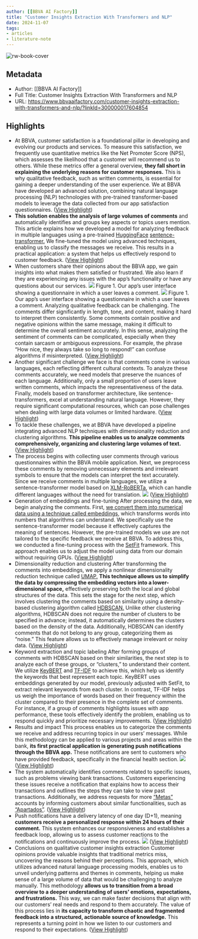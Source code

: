 ```yaml
---
author: [[BBVA AI Factory]]
title: "Customer Insights Extraction With Transformers and NLP"
date: 2024-11-07
tags: 
- articles
- literature-note
---
```

![rw-book-cover](https://www.bbvaaifactory.com/wp-content/uploads/prodigiosaia_Colorful_cute_and_simple_doodle_icons_of_happy_and_2ddf1ad6-d983-42f2-be57-e3299578d317-1-1280x717.png)

## Metadata
- Author: [[BBVA AI Factory]]
- Full Title: Customer Insights Extraction With Transformers and NLP
- URL: https://www.bbvaaifactory.com/customer-insights-extraction-with-transformers-and-nlp/?linkId=300000017604854

## Highlights
- At BBVA, customer satisfaction is a foundational pillar in developing and evolving our products and services. To measure this satisfaction, we frequently use quantitative metrics like the Net Promoter Score (NPS), which assesses the likelihood that a customer will recommend us to others.
  While these metrics offer a general overview, **they fall short in explaining the underlying reasons for customer responses.** This is why qualitative feedback, such as written comments, is essential for gaining a deeper understanding of the user experience. We at BBVA have developed an advanced solution, combining natural language processing (NLP) technologies with pre-trained transformer-based models to leverage the data collected from our app satisfaction questionnaires. ([View Highlight](https://read.readwise.io/read/01jc3755hqwafw9a3j69vewqsm))
- **This solution enables the analysis of large volumes of comments** and automatically identifies and groups key aspects or topics users mention.
  This article explains how we developed a model for analyzing feedback in multiple languages using a pre-trained [HuggingFace](https://huggingface.co/sentence-transformers/paraphrase-multilingual-mpnet-base-v2) [sentence-transformer.](https://www.sbert.net/) We fine-tuned the model using advanced techniques, enabling us to classify the messages we receive. This results in a practical application: a system that helps us effectively respond to customer feedback. ([View Highlight](https://read.readwise.io/read/01jc375c0ey4mvfay5tynvqkg6))
- When customers share their opinions about the BBVA app, we gain insights into what makes them satisfied or frustrated. We also learn if they are experiencing any issues with the app’s functionality or have any questions about our services.
  ![](https://www.bbvaaifactory.com/wp-content/uploads/Mesa-de-trabajo-1@2xberti-e1730300027646.png)
  Figure 1. Our app’s user interface showing a questionnaire in which a user leaves a comment.
  ![](https://www.bbvaaifactory.com/wp-content/uploads/Mesa-de-trabajo-1@2xberti-e1730300027646.png)
  Figure 1. Our app’s user interface showing a questionnaire in which a user leaves a comment.
  Analyzing qualitative feedback can be challenging. The comments differ significantly in length, tone, and content, making it hard to interpret them consistently. Some comments contain positive and negative opinions within the same message, making it difficult to determine the overall sentiment accurately.
  In this sense, analyzing the sentiment of comments can be complicated, especially when they contain sarcasm or ambiguous expressions. For example, the phrase “How nice, they always take so long to respond!” can confuse algorithms if misinterpreted. ([View Highlight](https://read.readwise.io/read/01jc375yhjx8wxmwqbxp8cvw7s))
- Another significant challenge we face is that comments come in various languages, each reflecting different cultural contexts. To analyze these comments accurately, we need models that preserve the nuances of each language. Additionally, only a small proportion of users leave written comments, which impacts the representativeness of the data.
  Finally, models based on transformer architecture, like sentence-transformers, excel at understanding natural language. However, they require significant computational resources, which can pose challenges when dealing with large data volumes or limited hardware. ([View Highlight](https://read.readwise.io/read/01jc37621359y3jprg528p5w1r))
- To tackle these challenges, we at BBVA have developed a pipeline integrating advanced NLP techniques with dimensionality reduction and clustering algorithms. **This pipeline enables us to analyze comments comprehensively, organizing and clustering large volumes of text.** ([View Highlight](https://read.readwise.io/read/01jc376a68fg2wq19xre84v77d))
- The process begins with collecting user comments through various questionnaires within the BBVA mobile application. Next, we preprocess these comments by removing unnecessary elements and irrelevant symbols to ensure that the models can interpret the text accurately. Since we receive comments in multiple languages, we utilize a sentence-transformer model based on [XLM-RoBERTa,](https://huggingface.co/docs/transformers/model_doc/xlm-roberta) which can handle different languages without the need for translation.
  ![](https://www.bbvaaifactory.com/wp-content/uploads/Mesa-de-trabajo-2@2xfinalberti_good_2-e1730299604529.png) ([View Highlight](https://read.readwise.io/read/01jc376hmnmb8me9cztnvwa32k))
- Generation of embeddings and fine-tuning
  After processing the data, we begin analyzing the comments. First, [we convert them into numerical data using a technique called embeddings,](https://www.bbvaaifactory.com/behind-daily-life-embeddings-in-action/) which transforms words into numbers that algorithms can understand. We specifically use the sentence-transformer model because it effectively captures the meaning of sentences.
  However, the pre-trained models we use are not tailored to the specific feedback we receive at BBVA. To address this, we conducted a fine-tuning process with the [SetFit](https://huggingface.co/blog/setfit) framework. This approach enables us to adjust the model using data from our domain without requiring GPUs. ([View Highlight](https://read.readwise.io/read/01jc3773zk915p0yf06jae1dp9))
- Dimensionality reduction and clustering
  After transforming the comments into embeddings, we apply a nonlinear dimensionality reduction technique called [UMAP.](https://umap-learn.readthedocs.io/en/latest/) **This technique allows us to simplify the data by compressing the embedding vectors into a lower-dimensional space,** effectively preserving both the local and global structures of the data.
  This sets the stage for the next step, which involves clustering the comments based on similarity using a density-based clustering algorithm called [HDBSCAN.](https://hdbscan.readthedocs.io/en/latest/how_hdbscan_works.html) Unlike other clustering algorithms, HDBSCAN does not require the number of clusters to be specified in advance; instead, it automatically determines the clusters based on the density of the data. Additionally, HDBSCAN can identify comments that do not belong to any group, categorizing them as “noise.” This feature allows us to effectively manage irrelevant or noisy data. ([View Highlight](https://read.readwise.io/read/01jc377g76egs2gne074g3yy1e))
- Keyword extraction and topic labeling
  After forming groups of comments with HDBSCAN based on their similarities, the next step is to analyze each of these groups, or “clusters,” to understand their content. We utilize [KeyBERT](https://github.com/MaartenGr/KeyBERT) and [TF-IDF](https://scikit-learn.org/1.5/modules/generated/sklearn.feature_extraction.text.TfidfVectorizer.html) to achieve this, which help us identify the keywords that best represent each topic.
  KeyBERT uses embeddings generated by our model, previously adjusted with SetFit, to extract relevant keywords from each cluster. In contrast, TF-IDF helps us weigh the importance of words based on their frequency within the cluster compared to their presence in the complete set of comments. For instance, if a group of comments highlights issues with app performance, these tools effectively identify the problem, enabling us to respond quickly and prioritize necessary improvements. ([View Highlight](https://read.readwise.io/read/01jc378fvq5yg9yys398b8zfkp))
- Results and impact
  This process enables us to categorize the comments we receive and address recurring topics in our users’ messages. While this methodology can be applied to various projects and areas within the bank, **its first practical application is generating push notifications through the BBVA app.** These notifications are sent to customers who have provided feedback, specifically in the financial health section.
  ![](https://www.bbvaaifactory.com/wp-content/uploads/Mesa-de-trabajo-6@2xfinalberti-e1730299931942.png) ([View Highlight](https://read.readwise.io/read/01jc378vyfpt9e7g48169xj95d))
- The system automatically identifies comments related to specific issues, such as problems viewing bank transactions. Customers experiencing these issues receive a notification that explains how to access their transactions and outlines the steps they can take to view past transactions. Additionally, we address requests for more [“Metas”](https://www.bbva.es/personas/productos/cuentas/cuenta-ahorro-metas.html) accounts by informing customers about similar functionalities, such as [“Apartados”](https://www.bbva.es/personas/banca-online/apartados.html). ([View Highlight](https://read.readwise.io/read/01jc3797ga5kesngaaxzhjntk5))
- Push notifications have a delivery latency of one day (D+1), meaning **customers receive a personalized response within 24 hours of their comment.** This system enhances our responsiveness and establishes a feedback loop, allowing us to assess customer reactions to the notifications and continuously improve the process.
  ![](https://www.bbvaaifactory.com/wp-content/uploads/Mesa-de-trabajo-9@2xfinalberti_good_3-e1730300173867.png) ([View Highlight](https://read.readwise.io/read/01jc379eyrgm5fer7052td1ncq))
- Conclusions on qualitative customer insights extraction
  Customer opinions provide valuable insights that traditional metrics miss, uncovering the reasons behind their perceptions.
  This approach, which utilizes advanced natural language processing models, enables us to unveil underlying patterns and themes in comments, helping us make sense of a large volume of data that would be challenging to analyze manually. This methodology **allows us to transition from a broad overview to a deeper understanding of users’ emotions, expectations, and frustrations.**
  This way, we can make faster decisions that align with our customers’ real needs and respond to them accurately.
  The value of this process lies in **its capacity to transform chaotic and fragmented feedback into a structured, actionable source of knowledge.** This represents a turning point in how we listen to our customers and respond to their expectations. ([View Highlight](https://read.readwise.io/read/01jc379nrew4f00mq74x3zbmbs))
